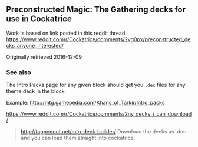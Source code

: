 ## Preconstructed Magic: The Gathering decks for use in Cockatrice

Work is based on link posted in this reddit thread:
<https://www.reddit.com/r/Cockatrice/comments/2vg0px/preconstructed_decks_anyone_interested/>

Originally retrieved 2016-12-09

### See also

The Intro Packs page for any given block should get you `.dec` files for any theme deck in the block.

Example: <http://mtg.gamepedia.com/Khans_of_Tarkir/Intro_packs>

<https://www.reddit.com/r/Cockatrice/comments/2ny_decks_i_can_download/>

> http://tappedout.net/mtg-deck-builder/
> Download the decks as .dec and you can load them straight into cockatrice.
